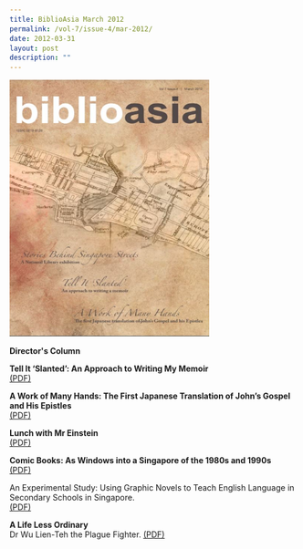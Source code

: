 ```yaml
---
title: BiblioAsia March 2012
permalink: /vol-7/issue-4/mar-2012/
date: 2012-03-31
layout: post
description: ""
---
```

<img style="width: 350px; height: 450px;" src="/images/vol-7-issue-4/A1.JPG">

**Director's Column**

**Tell It ‘Slanted’: An Approach to Writing My Memoir**<br>
 [(PDF)](/files/pdf/vol-7/issue-4/v7-issue4_WritingMemoir.pdf)
 
**A Work of Many Hands: The First Japanese Translation of John’s Gospel and His Epistles**<br>
 [(PDF)](/files/pdf/vol-7/issue-4/v7-issue4_JohnGospelEpistles.pdf)

**Lunch with Mr Einstein**<br> [(PDF)](/files/pdf/vol-7/issue-4/v7-issue4_EinsteinLunch.pdf)

**Comic Books: As Windows into a Singapore of the 1980s and 1990s**<br>
 [(PDF)](/files/pdf/vol-7/issue-4/v7-issue4_ComicBooks.pdf)

An Experimental Study: Using Graphic Novels to Teach English Language in Secondary Schools in Singapore.<br>
 [(PDF)](/files/pdf/vol-7/issue-4/v7-issue4_GraphicNovels.pdf)

**A Life Less Ordinary**<br>
Dr Wu Lien-Teh the Plague Fighter. [(PDF)](/files/pdf/vol-7/issue-4/v7-issue4_WuLienTeh.pdf)